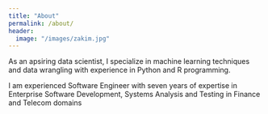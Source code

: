 ```yaml
---
title: "About"
permalink: /about/
header:
  image: "/images/zakim.jpg"
---
```


As an apsiring data scientist, I specialize in machine learning techniques and data wrangling with experience in Python and R programming.

I am experienced Software Engineer with seven years of expertise in Enterprise Software Development, Systems Analysis and Testing in Finance and Telecom domains

